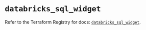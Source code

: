 # `databricks_sql_widget`

Refer to the Terraform Registry for docs: [`databricks_sql_widget`](https://registry.terraform.io/providers/databricks/databricks/1.38.0/docs/resources/sql_widget).
